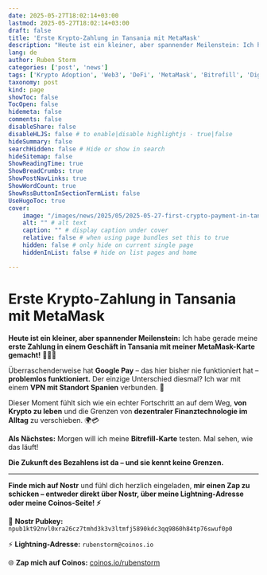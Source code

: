 ```yaml
---
date: 2025-05-27T18:02:14+03:00
lastmod: 2025-05-27T18:02:14+03:00
draft: false
title: 'Erste Krypto-Zahlung in Tansania mit MetaMask'
description: "Heute ist ein kleiner, aber spannender Meilenstein: Ich habe gerade meine **erste Zahlung in einem Geschäft in Tansania mit meiner MetaMask-Karte gemacht!"
lang: de
author: Ruben Storm
categories: ['post', 'news']
tags: ['Krypto Adoption', 'Web3', 'DeFi', 'MetaMask', 'Bitrefill', 'Digitale Zahlungen', 'Blockchain Technologie', 'Leben Mit Krypto', 'Nomaden Leben']
taxonomy: post
kind: page
showToc: false
TocOpen: false
hidemeta: false
comments: false
disableShare: false
disableHLJS: false # to enable|disable highlightjs - true|false
hideSummary: false
searchHidden: false # Hide or show in search
hideSitemap: false
ShowReadingTime: true
ShowBreadCrumbs: true
ShowPostNavLinks: true
ShowWordCount: true
ShowRssButtonInSectionTermList: false
UseHugoToc: true
cover:
    image: "/images/news/2025/05/2025-05-27-first-crypto-payment-in-tanzania-with-metamask.webp" # image path/url
    alt: "" # alt text
    caption: "" # display caption under cover
    relative: false # when using page bundles set this to true
    hidden: false # only hide on current single page
    hiddenInList: false # hide on list pages and home

---
```


# Erste Krypto-Zahlung in Tansania mit MetaMask

**Heute ist ein kleiner, aber spannender Meilenstein:** Ich habe gerade meine **erste Zahlung in einem Geschäft in Tansania mit meiner MetaMask-Karte gemacht!** 🦊🇹🇿

Überraschenderweise hat **Google Pay** – das hier bisher nie funktioniert hat – **problemlos funktioniert.** Der einzige Unterschied diesmal? Ich war mit einem **VPN mit Standort Spanien** verbunden. 🤔

Dieser Moment fühlt sich wie ein echter Fortschritt an auf dem Weg, **von Krypto zu leben** und die Grenzen von **dezentraler Finanztechnologie im Alltag** zu verschieben. 🌍💳

**Als Nächstes:** Morgen will ich meine **Bitrefill-Karte** testen. Mal sehen, wie das läuft!

**Die Zukunft des Bezahlens ist da – und sie kennt keine Grenzen.**

---

**Finde mich auf Nostr** und fühl dich herzlich eingeladen, **mir einen Zap zu schicken – entweder direkt über Nostr, über meine Lightning-Adresse oder meine Coinos-Seite! ⚡**

📡 **Nostr Pubkey:** `npub1kt92nvl0xra26cz7tmhd3k3v3ltmfj5890kdc3qq9860h84tp76swuf0p0`

⚡ **Lightning-Adresse:** `rubenstorm@coinos.io`

🌐 **Zap mich auf Coinos:** [coinos.io/rubenstorm](https://coinos.io/rubenstorm)


